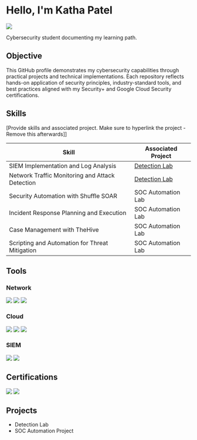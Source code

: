 # Hello, I'm Katha Patel
<a href="https://linkedin.com/in/kathadpatel/"><img src="https://img.shields.io/badge/-LinkedIn-0072b1?&style=for-the-badge&logo=linkedin&logoColor=white" /></a>

Cybersecurity student documenting my learning path.

## Objective

This GitHub profile demonstrates my cybersecurity capabilities through practical projects and technical implementations. Each repository reflects hands-on application of security principles, industry-standard tools, and best practices aligned with my Security+ and Google Cloud Security certifications.

## Skills
[Provide skills and associated project. Make sure to hyperlink the project - Remove this afterwards]]

| Skill                                         | Associated Project         |
|-----------------------------------------------|----------------------------|
| SIEM Implementation and Log Analysis          | <a href="https://google.com">Detection Lab</a>|
| Network Traffic Monitoring and Attack Detection | <a href="https://google.com">Detection Lab</a>|
| Security Automation with Shuffle SOAR         | SOC Automation Lab|
| Incident Response Planning and Execution      | SOC Automation Lab|
| Case Management with TheHive                  | SOC Automation Lab|
| Scripting and Automation for Threat Mitigation | SOC Automation Lab|

## Tools


### Network
<div>
    <img src="https://img.shields.io/badge/-Wireshark-1679A7?&style=for-the-badge&logo=Wireshark&logoColor=white" />
    <img src="https://img.shields.io/badge/-Suricata-EF3B2D?&style=for-the-badge&logo=Suricata&logoColor=white" />
    <img src="https://img.shields.io/badge/-Nmap-7AC142?&style=for-the-badge&logo=nmap&logoColor=white" />
</div>

### Cloud
<div>
    <img src="https://img.shields.io/badge/-Google%20Cloud%20Console-4285F4?style=for-the-badge&logo=googlecloud&logoColor=white" />
    <img src="https://img.shields.io/badge/-Security%20Command%20Center-EA4335?style=for-the-badge&logo=googlecloud&logoColor=white" />
    <img src="https://img.shields.io/badge/-Cloud%20Shell-34A853?style=for-the-badge&logo=googlesheets&logoColor=white" />
</div>

### SIEM
<div> 
    <img src="https://img.shields.io/badge/-Splunk-000000?&style=for-the-badge&logo=Splunk&logoColor=white" />
    <img src="https://img.shields.io/badge/-Elastic-005571?&style=for-the-badge&logo=Elastic&logoColor=white" />
</div>

## Certifications
<div>
<img src="https://img.shields.io/badge/-Security%2B-FF0000?&style=for-the-badge&logo=CompTIA&logoColor=white" />
<img src="https://img.shields.io/badge/-Google%20Cloud%20Cybersecurity%20(Coursera)-0056D2?style=for-the-badge&logo=coursera&logoColor=white" />
</div>

## Projects
- Detection Lab
- SOC Automation Project
